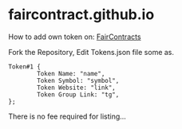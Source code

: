 # faircontract.github.io
How to add own token on: [FairContracts](https://speedypy.github.io/faircontracts)

Fork the Repository,
Edit Tokens.json file some as.

```
Token#1 {
        Token Name: "name",
        Token Symbol: "symbol",
        Token Website: "link",
        Token Group Link: "tg",
};
```

There is no fee required for listing...
